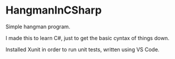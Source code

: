 # HangmanInCSharp
Simple hangman program. 

I made this to learn C#, just to get the basic cyntax of things down. 

Installed Xunit in order to run unit tests, written using VS Code.
